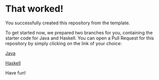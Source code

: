 # That worked!

You successfully created this repository from the template.

To get started now, we prepared two branches for you, containing the starter code for Java and Haskell.
You can open a Pull Request for this repository by simply clicking on the link of your choice:

[Java](https://github.com/unpup/compiler-course-lab-code/compare/main...starter/java)

[Haskell](https://github.com/unpup/compiler-course-lab-code/compare/main...starter/haskell)

Have fun!
